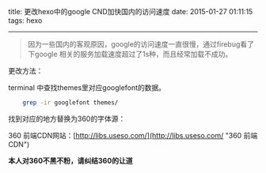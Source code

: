 title: 更改hexo中的google CND加快国内的访问速度
date: 2015-01-27 01:11:15
tags: hexo

---

> 因为一些国内的客观原因，google的访问速度一直很慢，通过firebug看了下google 相关的服务加载速度超过了1s种，而且经常加载不成功。

更改方法：

terminal 中查找themes里对应googlefont的数据。

```bash
	grep -ir googlefont themes/
```

找到对应的地方替换为360的字体源：

360 前端CDN网站：[http://libs.useso.com/](http://libs.useso.com/ "360 前端CDN")

**本人对360不黑不粉，请纠结360的让道**


 